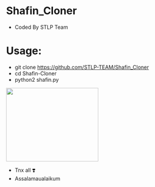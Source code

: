 # Shafin_Cloner
* Coded By STLP Team
# Usage:
* git clone https://github.com/STLP-TEAM/Shafin_Cloner
* cd Shafin-Cloner
* python2 shafin.py


<img src="" width="250" height="200"></img>

* Tnx all ❣️
* Assalamaualaikum
